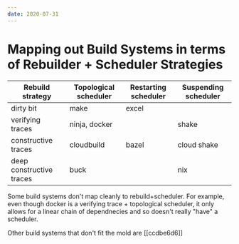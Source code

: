```yaml
---
date: 2020-07-31
---
```


# Mapping out Build Systems in terms of Rebuilder + Scheduler Strategies

| Rebuild strategy         | Topological scheduler | Restarting scheduler | Suspending scheduler |
| ------------------------ | --------------------- | -------------------- | -------------------- |
| dirty bit                | make                  | excel                |                      |
| verifying traces         | ninja, docker         |                      | shake                |
| constructive traces      | cloudbuild            | bazel                | cloud shake          |
| deep constructive traces | buck                  |                      | nix                  |

Some build systems don't map cleanly to rebuild+scheduler.
For example, even though docker is a verifying trace + topological scheduler, it only allows for a linear chain of dependnecies and so doesn't really "have" a scheduler.

Other build systems that don't fit the mold are [[ccdbe6d6]]
